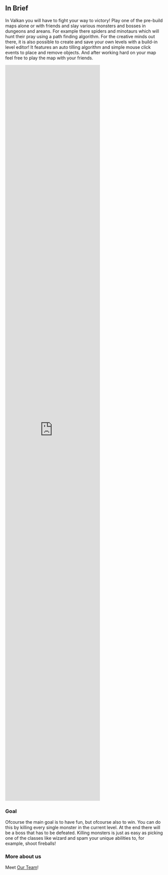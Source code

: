 ## In Brief

In Valkan you will have to fight your way to victory! Play one of the pre-build maps alone or with friends and slay various monsters and bosses in dungeons and areans. For example there spiders and minotaurs which will hunt their pray using a path finding algorithm. For the creative minds out there, it is also possible to create and save your own levels with a build-in level editor! It features an auto tilling algorithm and simple mouse click events to place and remove objects. And after working hard on your map feel free to play the map with your friends.


<iframe src="https://www.youtube.com/embed/9ziuLmKNbRI?rel=0&amp;autoplay=1&mute=0" width="60%" height="60%" frameborder="0" allowfullscreen></iframe>

### Goal
Ofcourse the main goal is to have fun, but ofcourse also to win. You can do this by killing every single monster in the current level. At the end there will be a boss that has to be defeated. Killing monsters is just as easy as picking one of the classes like wizard and spam your unique abilities to, for example, shoot fireballs!

### More about us
Meet [Our Team](./team.html)!



